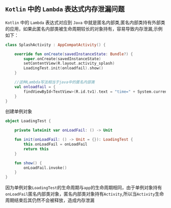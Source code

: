 <!--
title:Kotlin中的Lambda表达式内存泄漏问题
subtitle:Kotlin中的Lambda表达式内存泄漏问题
createDate:2022-11-16
updateDate:2022-11-16
tags:Kotlin,问题记录
imagePath:img/Kotlin中的Lambda表达式内存泄漏问题
-->


## `Kotlin` 中的 `Lambda` 表达式内存泄漏问题

`Kotlin` 中的 `Lambda` 表达式对应到 `Java` 中就是匿名内部类,匿名内部类持有外部类的应用，如果此匿名内部类被生命周期较长的对象持有，容易导致内存泄漏,示例如下：

```kotlin
class SplashActivity : AppCompatActivity() {

    override fun onCreate(savedInstanceState: Bundle?) {
        super.onCreate(savedInstanceState)
        setContentView(R.layout.activity_splash)
        LoadingTest.init(onloadfail).show()
    }

    //这种Lambda写法相当于java中的匿名内部类
    val onloadfail = {
        findViewById<TextView>(R.id.tv1).text = "time=" + System.currentTimeMillis()
    }
}
```

创建单例对象

```kotlin
object LoadingTest {

    private lateinit var onLoadFail: () -> Unit

    fun init(onLoadFail: () -> Unit = {}): LoadingTest {
        this.onLoadFail = onLoadFail
        return this
    }

    fun show() {
        onLoadFail.invoke()
    }
}
```

因为单例对象`LoadingTest`的生命周期与`app`的生命周期相同，由于单例对象持有`onLoadFail`匿名内部类对象，匿名内部类对象持有`Activity`,所以当`Activity`生命周期结束后其仍然不会被释放，造成内存泄漏
